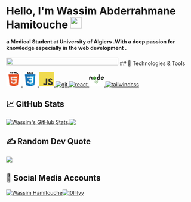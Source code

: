    # Hello, I'm Wassim Abderrahmane Hamitouche <img src="https://raw.githubusercontent.com/MartinHeinz/MartinHeinz/master/wave.gif" width="30px" height="30px" />
   
####  a Medical Student at University of Algiers .With a deep passion for knowledge especially in the web development .
<img src="https://i.pinimg.com/originals/61/8f/08/618f083c61a7460ce0a6064319af41bd.gif" width="300" height="70%"/>
## 🔧 Technologies & Tools

<p align="left">  <a href="https://www.w3schools.com/html/" target="_blank" rel="noreferrer"> <img src="https://raw.githubusercontent.com/devicons/devicon/master/icons/html5/html5-original-wordmark.svg" alt="html5" width="40" height="40"/> </a> <a href="https://www.w3schools.com/css/" target="_blank" rel="noreferrer"> <img src="https://raw.githubusercontent.com/devicons/devicon/master/icons/css3/css3-original-wordmark.svg" alt="css3" width="40" height="40"/> </a> <a href="https://developer.mozilla.org/en-US/docs/Web/JavaScript" target="_blank" rel="noreferrer"> <img src="https://raw.githubusercontent.com/devicons/devicon/master/icons/javascript/javascript-original.svg" alt="javascript" width="40" height="40"/> </a>  <a href="https://git-scm.com/" target="_blank" rel="noreferrer"> <img src="https://www.vectorlogo.zone/logos/git-scm/git-scm-icon.svg" alt="git" width="40" height="40"/> </a>   <a href="https://react.dev/" target="_blank" rel="noreferrer"> <img src="https://upload.wikimedia.org/wikipedia/commons/a/a7/React-icon.svg" alt="react" width="40" height="40"/> </a>  <a href="https://nodejs.org" target="_blank" rel="noreferrer"> <img src="https://raw.githubusercontent.com/devicons/devicon/master/icons/nodejs/nodejs-original-wordmark.svg" alt="nodejs" width="40" height="40"/> </a>  <a href="https://tailwindcss.com/" target="_blank" rel="noreferrer"> <img src="https://www.svgviewer.dev/static-svgs/14595/tailwindcss-icon.svg" alt="tailwindcss" width="40" height="40"/> </a> </p>

## &#x1f4c8; GitHub Stats

<a href="https://github.com/Wassim-26/Wassim-26.git">
  <img align="center" src="https://github-readme-stats.vercel.app/api?username=Wassim-26&hide_border=true&count_private=true&show_icons=true&theme=gotham" alt="Wassim's GitHub Stats" />
</a>
<a href="https://github.com/Wassim-26/Wassim-26.git">
  <img align="center" src="https://github-readme-stats.vercel.app/api/top-langs/?username=Wassim-26&hide_border=true&count_private=true&show_icons=true&theme=gotham&langs_count=3" />
</a>

## ✍️ Random Dev Quote

<img    align="center" src="https://quotes-github-readme.vercel.app/api?type=horizontal&theme=radical"/>

## 📲 Social Media Accounts

<p align="left">
<a href=https://www.linkedin.com/in/wassim-hm-561398336/ target="blank"><img align="center" src="https://raw.githubusercontent.com/rahuldkjain/github-profile-readme-generator/master/src/images/icons/Social/linked-in-alt.svg" alt="Wassim Hamitouche" height="30" width="40" /></a><a href="https://www.instagram.com/wassim_hm.09/" target="blank"><img align="center" src="https://raw.githubusercontent.com/rahuldkjain/github-profile-readme-generator/master/src/images/icons/Social/instagram.svg" alt="l0llilyy" height="30" width="40" /></a>

</p>
